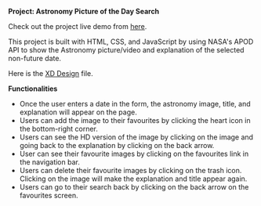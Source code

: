 **Project: Astronomy Picture of the Day Search**

Check out the project live demo from [here](https://fbasarn.github.io/apod/).

This project is built with HTML, CSS, and JavaScript by using NASA's APOD API to show the Astronomy picture/video and explanation of the selected non-future date.

Here is the [XD Design](https://xd.adobe.com/view/290b7241-66ec-47cb-adcd-2282332cb50c-7c58/) file.

**Functionalities**

- Once the user enters a date in the form, the astronomy image, title, and explanation will appear on the page.
- Users can add the image to their favourites by clicking the heart icon in the bottom-right corner.
- Users can see the HD version of the image by clicking on the image and going back to the explanation by clicking on the back arrow.
- User can see their favourite images by clicking on the favourites link in the navigation bar.
- Users can delete their favourite images by clicking on the trash icon. Clicking on the image will make the explanation and title appear again.
- Users can go to their search back by clicking on the back arrow on the favourites screen.



